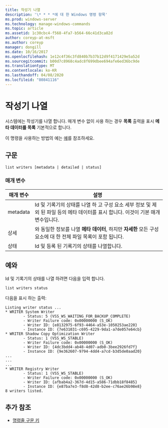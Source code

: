 ```yaml
---
title: 작성기 나열
description: '\* * * *에 대 한 Windows 명령 항목'
ms.prod: windows-server
ms.technology: manage-windows-commands
ms.topic: article
ms.assetid: 1c30cbc4-f568-4fa7-b564-66c41d3ca82d
author: coreyp-at-msft
ms.author: coreyp
manager: dongill
ms.date: 10/16/2017
ms.openlocfilehash: 1e12c4f36c3fd840b7b37b12d9f4171429e5a52d
ms.sourcegitcommit: b00d7c8968c4adc8f699dbee694afe6ed36bc9de
ms.translationtype: MT
ms.contentlocale: ko-KR
ms.lasthandoff: 04/08/2020
ms.locfileid: "80841116"
---
```

# <a name="list-writers"></a>작성기 나열



시스템에는 작성기를 나열 합니다. 매개 변수 없이 사용 하는 경우 **목록** 출력을 표시 **메타 데이터를 목록** 기본적으로 합니다.

이 명령을 사용하는 방법의 예는 [예](#BKMK_examples)를 참조하세요.

## <a name="syntax"></a>구문

```
list writers [metadata | detailed | status]
```

### <a name="parameters"></a>매개 변수

|매개 변수|설명|
|---------|-----------|
|metadata|Id 및 기록기의 상태를 나열 하 고 구성 요소 세부 정보 및 제외 된 파일 등의 메타 데이터를 표시 합니다. 이것이 기본 매개 변수입니다.|
|상세|와 동일한 정보를 나열 **메타 데이터**, 하지만 **자세한** 모든 구성 요소에 대 한 전체 파일 목록이 포함 됩니다.|
|상태|Id 및 등록 된 기록기의 상태를 나열합니다.|

## <a name="examples"></a><a name=BKMK_examples></a>예와

Id 및 기록기의 상태를 나열 하려면 다음을 입력 합니다.
```
list writers status
```
다음을 표시 하는 출력:
```
Listing writer status ...
* WRITER System Writer
        - Status: 5 (VSS_WS_WAITING_FOR_BACKUP_COMPLETE)
        - Writer Failure code: 0x00000000 (S_OK)
        - Writer ID: {e8132975-6f93-4464-a53e-1050253ae220}
        - Instance ID: {7e631031-c695-4229-9da1-a7de057e64cb}
* WRITER Shadow Copy Optimization Writer
        - Status: 1 (VSS_WS_STABLE)
        - Writer Failure code: 0x00000000 (S_OK)
        - Writer ID: {4dc3bdd4-ab48-4d07-adb0-3bee2926fd7f}
        - Instance ID: {9e362607-9794-4dd4-a7cd-b3d5de0aad20}
...
...
...
* WRITER Registry Writer
        - Status: 1 (VSS_WS_STABLE)
        - Writer Failure code: 0x00000000 (S_OK)
        - Writer ID: {afbab4a2-367d-4d15-a586-71dbb18f8485}
        - Instance ID: {e87ba7e3-f8d8-42d8-b2ee-c76ae26b98e8}
8 writers listed. 
```

## <a name="additional-references"></a>추가 참조

- [명령줄 구문 키](command-line-syntax-key.md)